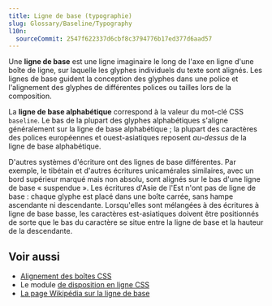 ```yaml
---
title: Ligne de base (typographie)
slug: Glossary/Baseline/Typography
l10n:
  sourceCommit: 2547f622337d6cbf8c3794776b17ed377d6aad57
---
```


Une **ligne de base** est une ligne imaginaire le long de l'axe en ligne d'une boîte de ligne, sur laquelle les glyphes individuels du texte sont alignés. Les lignes de base guident la conception des glyphes dans une police et l'alignement des glyphes de différentes polices ou tailles lors de la composition.

La **ligne de base alphabétique** correspond à la valeur du mot-clé CSS `baseline`. Le bas de la plupart des glyphes alphabétiques s'aligne généralement sur la ligne de base alphabétique&nbsp;; la plupart des caractères des polices européennes et ouest-asiatiques reposent _au-dessus_ de la ligne de base alphabétique.

D'autres systèmes d'écriture ont des lignes de base différentes. Par exemple, le tibétain et d'autres écritures unicamérales similaires, avec un bord supérieur marqué mais non absolu, sont alignés sur le bas d'une ligne de base «&nbsp;suspendue&nbsp;». Les écritures d'Asie de l'Est n'ont pas de ligne de base&nbsp;: chaque glyphe est placé dans une boîte carrée, sans hampe ascendante ni descendante. Lorsqu'elles sont mélangées à des écritures à ligne de base basse, les caractères est-asiatiques doivent être positionnés de sorte que le bas du caractère se situe entre la ligne de base et la hauteur de la descendante.

## Voir aussi

- [Alignement des boîtes CSS](/fr/docs/Web/CSS/CSS_box_alignment#types_dalignement)
- Le module [de disposition en ligne CSS](/fr/docs/Web/CSS/CSS_inline_layout)
- [La page Wikipédia sur la ligne de base](<https://fr.wikipedia.org/wiki/Ligne_de_base_(typographie)>)
